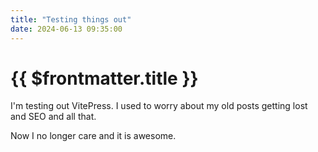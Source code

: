 ```yaml
---
title: "Testing things out"
date: 2024-06-13 09:35:00
---
```


# {{ $frontmatter.title }}

I'm testing out VitePress. I used to worry about my old posts getting lost and SEO and all that.

Now I no longer care and it is awesome.
